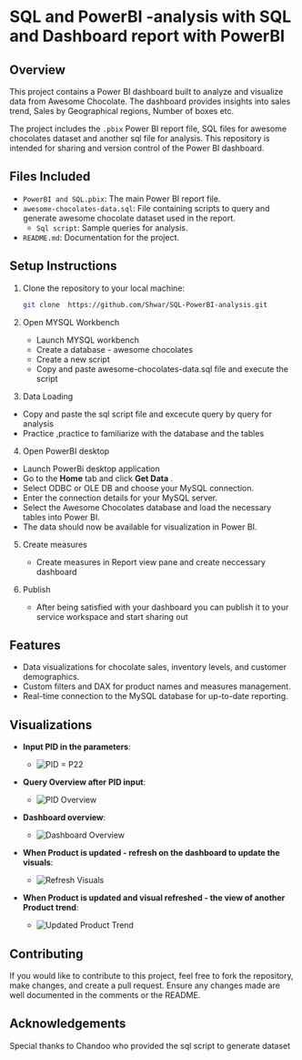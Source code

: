 # SQL and PowerBI -analysis with SQL and Dashboard report with PowerBI


## Overview
This project contains a Power BI dashboard built to analyze and visualize data from Awesome Chocolate. The dashboard provides insights into   sales trend, Sales by Geographical regions, Number of boxes etc.

The project includes the `.pbix` Power BI report file, SQL files for awesome chocolates dataset and another sql file for  analysis. This repository is intended for sharing and version control of the Power BI dashboard.

## Files Included
- `PowerBI and SQL.pbix`: The main Power BI report file.
- `awesome-chocolates-data.sql`: File containing scripts to query and generate awesome chocolate dataset  used in the report.
  - `Sql script`: Sample queries for analysis.
- `README.md`: Documentation for the project.


## Setup Instructions
1. Clone the repository to your local machine:
   ```bash
   git clone  https://github.com/Shwar/SQL-PowerBI-analysis.git


2. Open  MYSQL Workbench
   + Launch MYSQL workbench
   + Create a database - awesome chocolates
   + Create a new script
   + Copy and paste awesome-chocolates-data.sql file and execute the script
     
3.  Data Loading
   + Copy and paste the sql script file and excecute query by query for analysis
   + Practice ,practice to familiarize with the database and the tables
     
4.  Open PowerBI desktop
   + Launch PowerBi desktop application
   + Go to the **Home** tab and click **Get Data** .
   + Select ODBC or OLE DB and choose your MySQL connection.
   + Enter the connection details for your MySQL server.
   + Select the Awesome Chocolates database and load the necessary tables into Power BI.
   + The data should now be available for visualization in Power BI.


5. Create measures
   + Create measures in Report view pane and create neccessary dashboard

6. Publish
   
   + After being satisfied with your dashboard you can publish it to your service workspace and start sharing out
     
## Features
+ Data visualizations for chocolate sales, inventory levels, and customer demographics.
+ Custom filters and DAX for product names and measures management.
+ Real-time connection to the MySQL database for up-to-date reporting.

## Visualizations
- **Input PID in the parameters**:
  - ![PID = P22](images/ChangePID.PNG)

- **Query Overview after PID input**:
  - ![PID Overview](images/PIDOverview.PNG)

- **Dashboard overview**:
  - ![Dashboard Overview](images/dashboard1.PNG)

- **When Product is updated - refresh on the dashboard to update the visuals**:
  - ![Refresh Visuals](images/refresh.PNG)

- **When Product is updated and visual refreshed - the view of another Product trend**:
  - ![Updated Product Trend](images/dashboard2.PNG)


## Contributing

If you would like to contribute to this project, feel free to fork the repository, make changes, and create a pull request. Ensure any changes made are well documented in the comments or the README.

## Acknowledgements
Special thanks to Chandoo who provided the sql script to generate dataset
      
     
     
     
  

     


   
